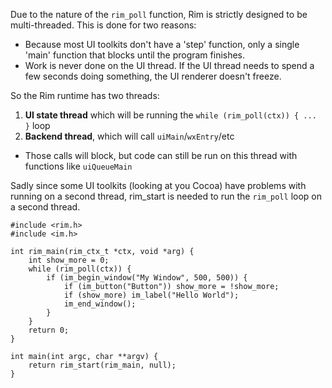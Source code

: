 Due to the nature of the `rim_poll` function, Rim is strictly designed to be multi-threaded.
This is done for two reasons:
- Because most UI toolkits don't have a 'step' function, only a single 'main' function that blocks until the program finishes.
- Work is never done on the UI thread. If the UI thread needs to spend a few seconds doing something, the UI renderer doesn't freeze.

So the Rim runtime has two threads:
1. **UI state thread** which will be running the `while (rim_poll(ctx)) { ... }` loop
2. **Backend thread**, which will call `uiMain`/`wxEntry`/etc
  - Those calls will block, but code can still be run on this thread with functions like `uiQueueMain`

Sadly since some UI toolkits (looking at you Cocoa) have problems with running on a second thread, rim_start is needed
to run the `rim_poll` loop on a second thread.

```
#include <rim.h>
#include <im.h>

int rim_main(rim_ctx_t *ctx, void *arg) {
    int show_more = 0;
    while (rim_poll(ctx)) {
        if (im_begin_window("My Window", 500, 500)) {
            if (im_button("Button")) show_more = !show_more;
            if (show_more) im_label("Hello World");
            im_end_window();
        }
    }
    return 0;
}

int main(int argc, char **argv) {
	return rim_start(rim_main, null);
}
```
